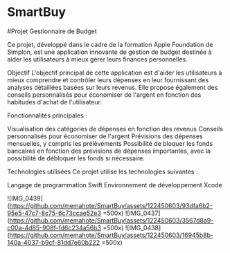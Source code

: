 # SmartBuy

#Projet Gestionnaire de Budget

Ce projet, développé dans le cadre de la formation Apple Foundation de Simplon, est une application innovante de gestion de budget destinée à aider les utilisateurs à mieux gérer leurs finances personnelles.

Objectif
L'objectif principal de cette application est d'aider les utilisateurs à mieux comprendre et contrôler leurs dépenses en leur fournissant des analyses détaillées basées sur leurs revenus. Elle propose également des conseils personnalisés pour économiser de l'argent en fonction des habitudes d'achat de l'utilisateur.

Fonctionnalités principales :

Visualisation des catégories de dépenses en fonction des revenus
Conseils personnalisés pour économiser de l'argent
Prévisions des dépenses mensuelles, y compris les prélèvements
Possibilité de bloquer les fonds bancaires en fonction des prévisions de dépenses importantes, avec la possibilité de débloquer les fonds si nécessaire.

Technologies utilisées
Ce projet utilise les technologies suivantes :

Langage de programmation Swift
Environnement de développement Xcode

![IMG_0439](https://github.com/memahote/SmartBuy/assets/122450603/93dfa6b2-95e5-47c7-8c75-6c73ccae52e3 =500x)
![IMG_0437](https://github.com/memahote/SmartBuy/assets/122450603/3567d8a9-c00a-4d85-908f-fd6c234a56b3 =500x)
![IMG_0438](https://github.com/memahote/SmartBuy/assets/122450603/16945b8b-140a-4037-b9cf-81dd7e60b222 =500x)





